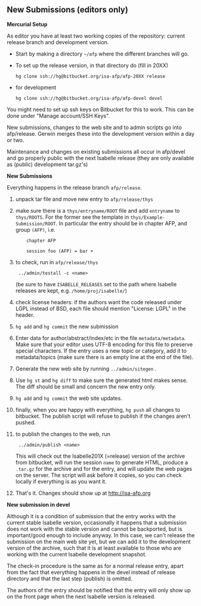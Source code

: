 New Submissions (editors only)
------------------------------

**Mercurial Setup**

As editor you have at least two working copies of the repository:
current release branch and development version.

-   Start by making a directory `~/afp` where the different branches
    will go.
-   To set up the release version, in that directory do (fill in 20XX)

        hg clone ssh://hg@bitbucket.org/isa-afp/afp-20XX release

-   for development

        hg clone ssh://hg@bitbucket.org/isa-afp/afp-devel devel

You might need to set up ssh keys on Bitbucket for this to work. This can
be done under "Manage account/SSH Keys".

New submissions, changes to the web site and to admin scripts go into
afp/release. Gerwin merges these into the development version within a
day or two.

Maintenance and changes on existing submissions all occur in afp/devel
and go properly public with the next Isabelle release (they are only
available as (public) development tar.gz's)

**New Submissions**

Everything happens in the release branch `afp/release`.

1.  unpack tar file and move new entry to `afp/release/thys`
2.  make sure there is a `thys/entryname/ROOT` file and add `entryname`
    to `thys/ROOTS`. For the former see the template in
    `thys/Example-Submission/ROOT`. In particular the entry should be in
    chapter AFP, and group `(AFP)`, i.e.

            chapter AFP

            session foo (AFP) = bar +


3.  to check, run in `afp/release/thys`

         ../admin/testall -c <name>

     (be sure to have `ISABELLE_RELEASES` set to the path where Isabelle
    releases are kept, e.g. `/home/proj/isabelle/`)
4.  check license headers: if the authors want the code released under
    LGPL instead of BSD, each file should mention "License: LGPL" in the
    header.
5.  `hg add` and `hg commit` the new submission
6.  Enter data for author/abstract/index/etc in the file
    `metadata/metadata`. Make sure that your editor uses UTF-8 encoding
    for this file to preserve special characters. If the entry uses a
    new topic or category, add it to metadata/topics (make sure there is
    an empty line at the end of the file).
7.  Generate the new web site by running `../admin/sitegen` .
8.  Use `hg st` and `hg diff` to make sure the generated html makes
    sense. The diff should be small and concern the new entry only.
9. `hg add` and `hg commit` the web site updates.
10. finally, when you are happy with everything, `hg push` all changes
    to bitbucket. The publish script will refuse to publish if the
    changes aren't pushed.
11. to publish the changes to the web, run

         ../admin/publish <name>

    This will check out the Isabelle201X (=release) version of the
    archive from bitbucket, will run the session `name` to generate
    HTML, produce a `.tar.gz` for the archive and for the entry, and
    will update the web pages on the server. The script will ask before
    it copies, so you can check locally if everything is as you want it.

12. That's it. Changes should show up at <http://isa-afp.org>

**New submission in devel**

Although it is a condition of submission that the entry works with the
current stable Isabelle version, occasionally it happens that a
submission does not work with the stable version and cannot be
backported, but is important/good enough to include anyway. In this
case, we can't release the submission on the main web site yet, but we
can add it to the development version of the archive, such that it is at
least available to those who are working with the current Isabelle
development snapshot.

The check-in procedure is the same as for a normal release entry, apart
from the fact that everything happens in the devel instead of release
directory and that the last step (publish) is omitted.

The authors of the entry should be notified that the entry will only
show up on the front page when the next Isabelle version is released.
